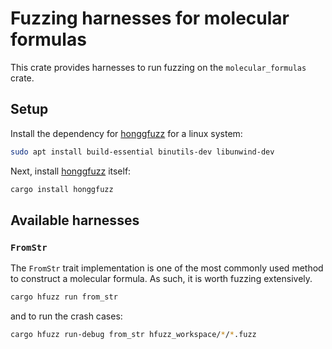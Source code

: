 # Fuzzing harnesses for molecular formulas

This crate provides harnesses to run fuzzing on the `molecular_formulas` crate.

## Setup

Install the dependency for [honggfuzz](https://docs.rs/honggfuzz/latest/honggfuzz/) for a linux system:

```bash
sudo apt install build-essential binutils-dev libunwind-dev
```

Next, install [honggfuzz](https://docs.rs/honggfuzz/latest/honggfuzz/) itself:

```bash
cargo install honggfuzz
```

## Available harnesses

### `FromStr`

The `FromStr` trait implementation is one of the most commonly used method to construct a molecular formula. As such, it is worth fuzzing extensively.

```bash
cargo hfuzz run from_str
```

and to run the crash cases:

```bash
cargo hfuzz run-debug from_str hfuzz_workspace/*/*.fuzz
```
